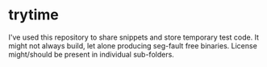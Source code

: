 # trytime

I've used this repository to share snippets and store temporary test code. It might not always build, let alone producing seg-fault free binaries.
License might/should be present in individual sub-folders.
